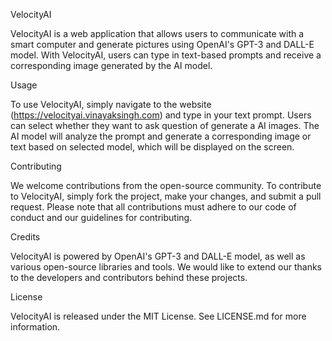 VelocityAI

VelocityAI is a web application that allows users to communicate with a smart computer and generate pictures using OpenAI's GPT-3 and DALL-E model. With VelocityAI, users can type in text-based prompts and receive a corresponding image generated by the AI model.

Usage

To use VelocityAI, simply navigate to the website (https://velocityai.vinayaksingh.com) and type in your text prompt. Users can select whether they want to ask question of generate a AI images. The AI model will analyze the prompt and generate a corresponding image or text based on selected model, which will be displayed on the screen.

Contributing

We welcome contributions from the open-source community. To contribute to VelocityAI, simply fork the project, make your changes, and submit a pull request. Please note that all contributions must adhere to our code of conduct and our guidelines for contributing.

Credits

VelocityAI is powered by OpenAI's GPT-3 and DALL-E model, as well as various open-source libraries and tools. We would like to extend our thanks to the developers and contributors behind these projects.

License

VelocityAI is released under the MIT License. See LICENSE.md for more information.